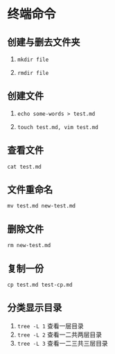 
# 终端命令

## 创建与删去文件夹
1. `mkdir file`

2. `rmdir file`


## 创建文件 
1. `echo some-words > test.md`

2. `touch test.md, vim test.md`

## 查看文件

`cat test.md`

## 文件重命名
`mv test.md new-test.md`

## 删除文件
`rm new-test.md`

## 复制一份
`cp test.md test-cp.md `

## 分类显示目录
1. `tree -L 1` 查看一层目录
2. `tree -L 2` 查看一二共两层目录
3. `tree -L 3` 查看一二三共三层目录
